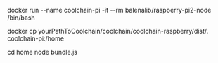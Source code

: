 docker run --name coolchain-pi -it --rm balenalib/raspberry-pi2-node /bin/bash

docker cp yourPathToCoolchain/coolchain/coolchain-raspberry/dist/. coolchain-pi:/home

cd home
node bundle.js